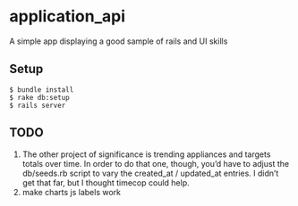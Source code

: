 application_api
===============

A simple app displaying a good sample of rails and UI skills

## Setup

```
$ bundle install
$ rake db:setup
$ rails server
```
## TODO

1. The other project of significance is trending appliances and targets totals over time. In order to do that one, though, you’d have to adjust the db/seeds.rb script to vary the created_at / updated_at entries. I didn’t get that far, but I thought timecop could help.
2. make charts js labels work
